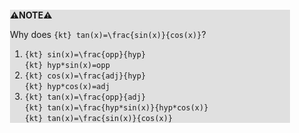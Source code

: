 <div style="margin:2em; background-color: #e0e0e0;">

<strong>⚠️NOTE️️️⚠️</strong>

Why does `{kt} tan(x)=\frac{sin(x)}{cos(x)}`?

1. `{kt} sin(x)=\frac{opp}{hyp}` <br>
   `{kt} hyp*sin(x)=opp`
2. `{kt} cos(x)=\frac{adj}{hyp}` <br>
   `{kt} hyp*cos(x)=adj`
3. `{kt} tan(x)=\frac{opp}{adj}` <br>
   `{kt} tan(x)=\frac{hyp*sin(x)}{hyp*cos(x)}` <br>
   `{kt} tan(x)=\frac{sin(x)}{cos(x)}`
</div>

